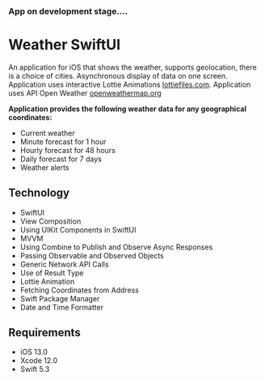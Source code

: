 ### App on development stage....


# Weather  SwiftUI
An application for iOS that shows the weather, supports geolocation, there is a choice of cities. Asynchronous display of data on one screen. Application uses interactive Lottie Animations [lottiefiles.com](https://lottiefiles.com). Application uses API Open Weather [openweathermap.org](https://openweathermap.org/api/one-call-api)

**Application provides the following weather data for any geographical coordinates:**
- Current weather
- Minute forecast for 1 hour
- Hourly forecast for 48 hours
- Daily forecast for 7 days
- Weather alerts

## Technology 
- SwiftUI
- View Composition
- Using UIKit Components in SwiftUI
- MVVM
- Using Combine to Publish and Observe Async Responses
- Passing Observable and Observed Objects
- Generic Network API Calls
- Use of Result Type
- Lottie Animation
- Fetching Coordinates from Address
- Swift Package Manager
- Date and Time Formatter

## Requirements
- iOS 13.0
- Xcode 12.0
- Swift 5.3


